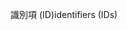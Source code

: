 <span data-ttu-id="4d44a-101">識別項 (ID)</span><span class="sxs-lookup"><span data-stu-id="4d44a-101">identifiers (IDs)</span></span>